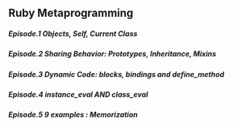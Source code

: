 ## Ruby Metaprogramming

##### Episode.1 Objects, Self, Current Class
##### Episode.2 Sharing Behavior: Prototypes, Inheritance, Mixins
##### Episode.3 Dynamic Code: blocks, bindings and define_method
##### Episode.4 instance_eval AND class_eval
##### Episode.5 9 examples : Memorization
